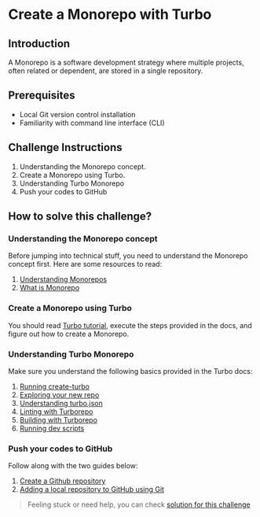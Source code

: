 # Create a Monorepo with Turbo

## Introduction

A Monorepo is a software development strategy where multiple projects, often related or dependent, are stored in a single repository.

## Prerequisites

- Local Git version control installation
- Familiarity with command line interface (CLI)

## Challenge Instructions

1. Understanding the Monorepo concept.
2. Create a Monorepo using Turbo.
3. Understanding Turbo Monorepo
4. Push your codes to GitHub

## How to solve this challenge?

### Understanding the Monorepo concept

Before jumping into technical stuff, you need to understand the Monorepo concept first. Here are some resources to read:

1. [Understanding Monorepos](https://monorepo.tools/)
2. [What is Monorepo](https://semaphoreci.com/blog/what-is-monorepo)

### Create a Monorepo using Turbo

You should read [Turbo tutorial](https://turbo.build/repo/docs/getting-started/create-new#full-tutorial), execute the steps provided in the docs, and figure out how to create a Monorepo.

### Understanding Turbo Monorepo

Make sure you understand the following basics provided in the Turbo docs:

1. [Running create-turbo](https://turbo.build/repo/docs/getting-started/create-new#1-running-create-turbo)
2. [Exploring your new repo](https://turbo.build/repo/docs/getting-started/create-new#2-exploring-your-new-repo)
3. [Understanding turbo.json](https://turbo.build/repo/docs/getting-started/create-new#3-understanding-turbojson)
4. [Linting with Turborepo](https://turbo.build/repo/docs/getting-started/create-new#4-linting-with-turborepo)
5. [Building with Turborepo](https://turbo.build/repo/docs/getting-started/create-new#5-building-with-turborepo)
6. [Running dev scripts](https://turbo.build/repo/docs/getting-started/create-new#6-running-dev-scripts)

### Push your codes to GitHub

Follow along with the two guides below:

1. [Create a Github repository](https://docs.github.com/en/repositories/creating-and-managing-repositories/quickstart-for-repositories)
2. [Adding a local repository to GitHub using Git](https://docs.github.com/en/migrations/importing-source-code/using-the-command-line-to-import-source-code/adding-locally-hosted-code-to-github?platform=mac#adding-a-local-repository-to-github-using-git)

>Feeling stuck or need help, you can check [solution for this challenge](/docs/build-from-scratch/shadcn-ui/project-setup/create-monorepo-with-turbo/solution)
